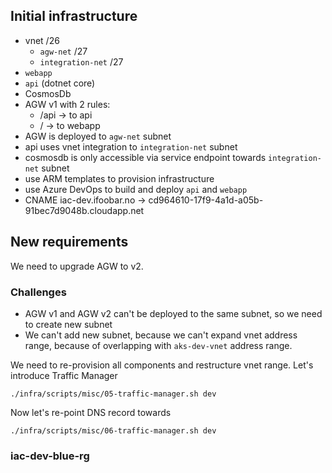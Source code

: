 

## Initial infrastructure
* vnet /26
    * `agw-net` /27
    * `integration-net` /27
* ``webapp``
* ``api`` (dotnet core)
* CosmosDb
* AGW v1 with 2 rules:
    * /api  -> to api
    * /     -> to webapp
* AGW is deployed to ``agw-net`` subnet
* api uses vnet integration to `integration-net` subnet
* cosmosdb is only accessible via service endpoint towards `integration-net` subnet
* use ARM templates to provision infrastructure
* use Azure DevOps to build and deploy ``api`` and ``webapp``
* CNAME iac-dev.ifoobar.no -> cd964610-17f9-4a1d-a05b-91bec7d9048b.cloudapp.net

## New requirements
We need to upgrade AGW to v2.
### Challenges
* AGW v1 and AGW v2 can't be deployed to the same subnet, so we need to create new subnet
* We can't add new subnet, because we can't expand vnet address range, because of overlapping with ``aks-dev-vnet`` address range.

We need to re-provision all components and restructure vnet range. 
Let's introduce Traffic Manager 
```
./infra/scripts/misc/05-traffic-manager.sh dev
```
Now let's re-point DNS record towards 
```
./infra/scripts/misc/06-traffic-manager.sh dev
```

### iac-dev-blue-rg

